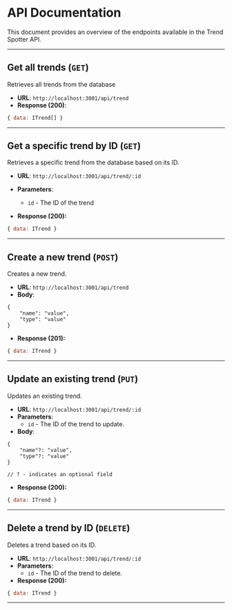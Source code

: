 # API Documentation

This document provides an overview of the endpoints available in the Trend Spotter API.

---
## Get all trends (`GET`)

Retrieves all trends from the database

- **URL**: `http://localhost:3001/api/trend`
- **Response (200)**:
```javascript
{ data: ITrend[] }
```
---

## Get a specific trend by ID (`GET`)

Retrieves a specific trend from the database based on its ID.

- **URL**: `http://localhost:3001/api/trend/:id`
- **Parameters**:
    - `id` - The ID of the trend

- **Response (200):**
```javascript
{ data: ITrend }
```
---

## Create a new trend (`POST`)

Creates a new trend.

- **URL**: `http://localhost:3001/api/trend`
- **Body**:
```
{
    "name": "value",
    "type": "value"
}
```
- **Response (201):**
```javascript
{ data: ITrend }
```
---

## Update an existing trend (`PUT`)

Updates an existing trend.

- **URL**: `http://localhost:3001/api/trend/:id`
- **Parameters**:
    - `id` - The ID of the trend to update.
- **Body**:
```
{
    "name"?: "value",
    "type"?: "value"
}

// ? - indicates an optional field
```
- **Response (200):**
```javascript
{ data: ITrend }
```
---

## Delete a trend by ID (`DELETE`)

Deletes a trend based on its ID.

- **URL**: `http://localhost:3001/api/trend/:id`
- **Parameters**:
    - `id` - The ID of the trend to delete.
- **Response (200):**
```javascript
{ data: ITrend }
```
---
